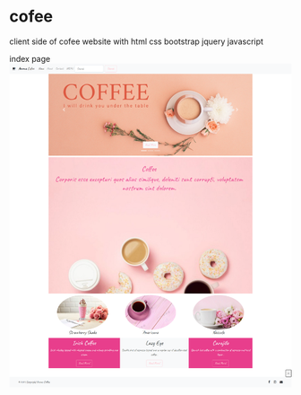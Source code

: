 # cofee
client side of cofee website with html css bootstrap jquery javascript

index page
![index](project1/images/screencapture-file-H-2023-08-12-12_08_54.png)
